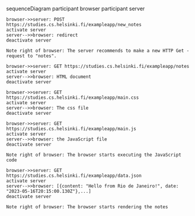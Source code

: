sequenceDiagram
    participant browser
    participant server

    browser->>server: POST https://studies.cs.helsinki.fi/exampleapp/new_notes
    activate server
    server-->>browser: redirect
    deactivate server

    Note right of browser: The server recommends to make a new HTTP Get -request to "notes".

    browser->>server: GET https://studies.cs.helsinki.fi/exampleapp/notes
    activate server
    server-->>browser: HTML document
    deactivate server

    browser->>server: GET https://studies.cs.helsinki.fi/exampleapp/main.css
    activate server
    server-->>browser: The css file
    deactivate server

    browser->>server: GET https://studies.cs.helsinki.fi/exampleapp/main.js
    activate server
    server-->>browser: the JavaScript file
    deactivate server

    Note right of browser: The browser starts executing the JavaScript code

    browser->>server: GET https://studies.cs.helsinki.fi/exampleapp/data.json
    activate server
    server-->>browser: [{content: "Hello from Rio de Janeiro!", date: "2023-05-16T20:15:00.130Z"},...]
    deactivate server  

    Note right of browser: The browser starts rendering the notes